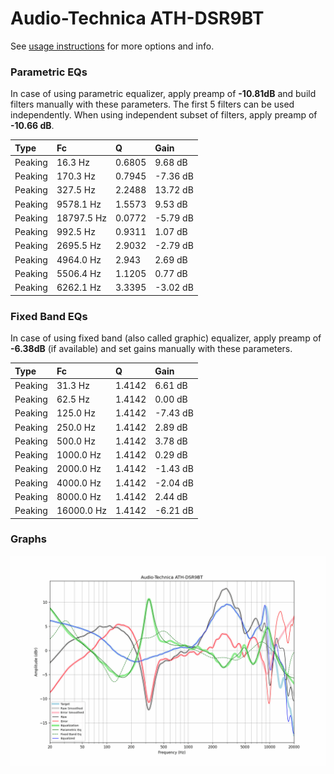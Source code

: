 # Audio-Technica ATH-DSR9BT
See [usage instructions](https://github.com/jaakkopasanen/AutoEq#usage) for more options and info.

### Parametric EQs
In case of using parametric equalizer, apply preamp of **-10.81dB** and build filters manually
with these parameters. The first 5 filters can be used independently.
When using independent subset of filters, apply preamp of **-10.66 dB**.

| Type    | Fc         |      Q | Gain     |
|:--------|:-----------|:-------|:---------|
| Peaking | 16.3 Hz    | 0.6805 | 9.68 dB  |
| Peaking | 170.3 Hz   | 0.7945 | -7.36 dB |
| Peaking | 327.5 Hz   | 2.2488 | 13.72 dB |
| Peaking | 9578.1 Hz  | 1.5573 | 9.53 dB  |
| Peaking | 18797.5 Hz | 0.0772 | -5.79 dB |
| Peaking | 992.5 Hz   | 0.9311 | 1.07 dB  |
| Peaking | 2695.5 Hz  | 2.9032 | -2.79 dB |
| Peaking | 4964.0 Hz  | 2.943  | 2.69 dB  |
| Peaking | 5506.4 Hz  | 1.1205 | 0.77 dB  |
| Peaking | 6262.1 Hz  | 3.3395 | -3.02 dB |

### Fixed Band EQs
In case of using fixed band (also called graphic) equalizer, apply preamp of **-6.38dB**
(if available) and set gains manually with these parameters.

| Type    | Fc         |      Q | Gain     |
|:--------|:-----------|:-------|:---------|
| Peaking | 31.3 Hz    | 1.4142 | 6.61 dB  |
| Peaking | 62.5 Hz    | 1.4142 | 0.00 dB  |
| Peaking | 125.0 Hz   | 1.4142 | -7.43 dB |
| Peaking | 250.0 Hz   | 1.4142 | 2.89 dB  |
| Peaking | 500.0 Hz   | 1.4142 | 3.78 dB  |
| Peaking | 1000.0 Hz  | 1.4142 | 0.29 dB  |
| Peaking | 2000.0 Hz  | 1.4142 | -1.43 dB |
| Peaking | 4000.0 Hz  | 1.4142 | -2.04 dB |
| Peaking | 8000.0 Hz  | 1.4142 | 2.44 dB  |
| Peaking | 16000.0 Hz | 1.4142 | -6.21 dB |

### Graphs
![](./Audio-Technica%20ATH-DSR9BT.png)